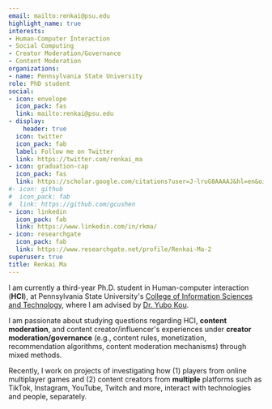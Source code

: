 ```yaml
---
email: mailto:renkai@psu.edu
highlight_name: true
interests:
- Human-Computer Interaction
- Social Computing
- Creator Moderation/Governance
- Content Moderation
organizations:
- name: Pennsylvania State University
role: PhD student
social:
- icon: envelope
  icon_pack: fas
  link: mailto:renkai@psu.edu
- display:
    header: true
  icon: twitter
  icon_pack: fab
  label: Follow me on Twitter
  link: https://twitter.com/renkai_ma
- icon: graduation-cap
  icon_pack: fas
  link: https://scholar.google.com/citations?user=J-lruG8AAAAJ&hl=en&oi=ao
#- icon: github
#  icon_pack: fab
#  link: https://github.com/gcushen
- icon: linkedin
  icon_pack: fab
  link: https://www.linkedin.com/in/rkma/
- icon: researchgate
  icon_pack: fab
  link: https://www.researchgate.net/profile/Renkai-Ma-2
superuser: true
title: Renkai Ma
---
```


I am currently a third-year Ph.D. student in Human-computer interaction (**HCI**), at Pennsylvania State University's [College of Information Sciences and Technology](https://ist.psu.edu/), where I am advised by [Dr. Yubo Kou](https://www.yubokou.info/). 

I am passionate about studying questions regarding HCI, **content moderation**, and content creator/influencer's experiences under **creator moderation/governance** (e.g., content rules, monetization, recommendation algorithms, content moderation mechanisms) through mixed methods.

Recently, I work on projects of investigating how (1) players from online multiplayer games and (2) content creators from **multiple** platforms such as TikTok, Instagram, YouTube, Twitch and more, interact with technologies and people, separately.
